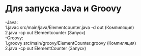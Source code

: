 # Для запуска Java и Groovy  
-Java:   
1.javac src/main/java/Elementcounter.java -d out (Компиляция)  
2.java -cp out Elementcounter (Запуск)  
-Groovy:  
1.groovy src/main/groovy/ElementCounter.groovy (Компиляция)  
2.java -cp out ElementCounter (Запуск)  

